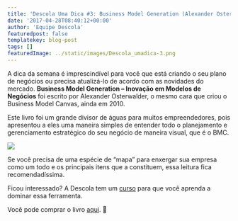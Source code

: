 ```yaml
---
title: 'Descola Uma Dica #3: Business Model Generation (Alexander Osterwalder)'
date: '2017-04-28T08:40:12+00:00'
author: 'Equipe Descola'
featuredpost: false
templatekey: blog-post
tags: []
featuredImage: ../static/images/Descola_umadica-3.png
---
```


A dica da semana é imprescindível para você que está criando o seu plano de negócios ou precisa atualizá-lo de acordo com as novidades do mercado. **Business Model Generation – Inovação em Modelos de Negócios** foi escrito por Alexander Osterwalder, o mesmo cara que criou o Business Model Canvas, ainda em 2010.

Este livro foi um grande divisor de águas para muitos empreendedores, pois apresentou a eles uma maneira simples de entender todo o planejamento e gerenciamento estratégico do seu negócio de maneira visual, que é o BMC.

![](https://descola.org/drops/wp-content/uploads/2017/04/bmg-1024x808.jpg)

Se você precisa de uma espécie de “mapa” para enxergar sua empresa como um todo e os principais itens que a constituem, essa leitura fica recomendadíssima.

Ficou interessado? A Descola tem um [curso](https://descola.org/curso/business-model-canvas) para que você aprenda a dominar essa ferramenta.

Você pode comprar o livro [aqui](https://www.amazon.com.br/Business-Model-Generation-Inova%C3%A7%C3%A3o-Neg%C3%B3cios/dp/857608550X). 🙂
